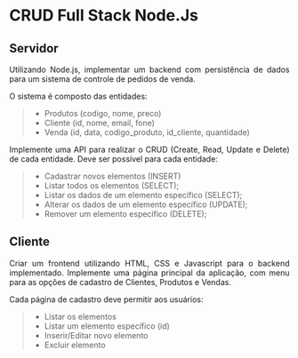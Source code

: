 # CRUD Full Stack Node.Js

## Servidor

<p align="justify"> Utilizando Node.js, implementar um backend com persistência de dados para um sistema de controle de pedidos de venda. </p>
<p align="justify"> O sistema é composto das entidades: </p>

> - Produtos (codigo, nome, preco)
> - Cliente (id, nome, email, fone)
> - Venda (id, data, codigo_produto, id_cliente, quantidade)

<p align="justify"> Implemente uma API para realizar o CRUD (Create, Read, Update e Delete) de cada entidade. Deve ser possível para cada entidade: </p>

> - Cadastrar novos elementos (INSERT)
> - Listar todos os elementos (SELECT);
> - Listar os dados de um elemento específico (SELECT);
> - Alterar os dados de um elemento específico (UPDATE);
> - Remover um elemento específico (DELETE);

## Cliente

<p align="justify"> Criar um frontend utilizando HTML, CSS e Javascript para o backend implementado. Implemente uma página principal da aplicação, com menu para as opções de cadastro de Clientes, Produtos e Vendas. </p>
<p align="justify"> Cada página de cadastro deve permitir aos usuários: </p>

> - Listar os elementos
> - Listar um elemento específico (id)
> - Inserir/Editar novo elemento
> - Excluir elemento
